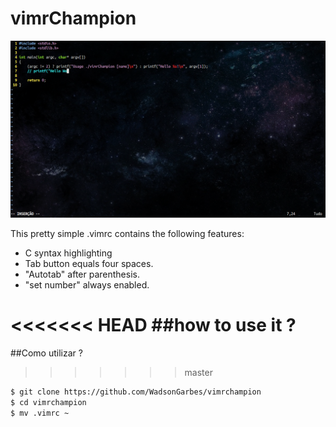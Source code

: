 # vimrChampion

![Screenshot](https://github.com/WadsonGarbes/vimrChampion/blob/master/image.png)

This pretty simple .vimrc contains the following features:

- C syntax highlighting 
- Tab button equals four spaces.
- "Autotab" after parenthesis.
- "set number" always enabled.

<<<<<<< HEAD
##how to use it ?
=======
##Como utilizar ?
>>>>>>> master

```bash
$ git clone https://github.com/WadsonGarbes/vimrchampion
$ cd vimrchampion
$ mv .vimrc ~ 
```
